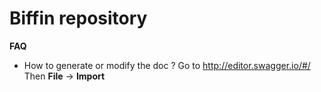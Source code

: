 # Biffin repository

**FAQ**

 * How to generate or modify the doc ?
 Go to http://editor.swagger.io/#/
 Then __File__ -> __Import__
